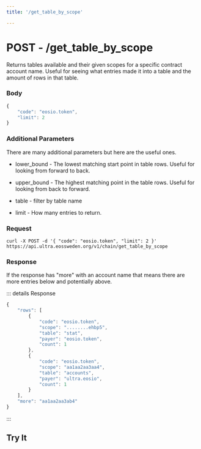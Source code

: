 ```yaml
---
title: '/get_table_by_scope'

---
```


# POST - /get_table_by_scope

Returns tables available and their given scopes for a specific contract account name. Useful for seeing what entries made it into a table and the amount of rows in that table.

### Body

```typescript
{
	"code": "eosio.token",
    "limit": 2
}
```

### Additional Parameters

There are many additional parameters but here are the useful ones.

* lower_bound - The lowest matching start point in table rows. Useful for looking from forward to back.

* upper_bound - The highest matching point in the table rows. Useful for looking from back to forward.

* table - filter by table name

* limit - How many entries to return.

### Request

```
curl -X POST -d '{ "code": "eosio.token", "limit": 2 }'  https://api.ultra.eossweden.org/v1/chain/get_table_by_scope
```

### Response

If the response has "more" with an account name that means there are more entries below and potentially above.

::: details Response
```typescript
{
	"rows": [
		{
			"code": "eosio.token",
			"scope": "........ehbp5",
			"table": "stat",
			"payer": "eosio.token",
			"count": 1
		},
		{
			"code": "eosio.token",
			"scope": "aa1aa2aa3aa4",
			"table": "accounts",
			"payer": "ultra.eosio",
			"count": 1
		}
	],
	"more": "aa1aa2aa3ab4"
}
```
:::

## Try It

<DemoApi 
	type="POST" 
	query="/v1/chain/get_table_by_scope" 
	:body="[
		{ key: 'code', value: 'eosio.token'},
		{ key: 'table', value: 'accounts' },
		{ key: 'limit', value: 10 }
	]"
/>